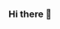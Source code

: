 ### Hi there 👋

<!--
- 🔭 I’m currently working on 
- tnuser3.github.io
- 🌱 I’m currently learning 
- C++, Javascript, and C#
- 📫 How to reach me: Kmantnuser21@outlook.com
-->

